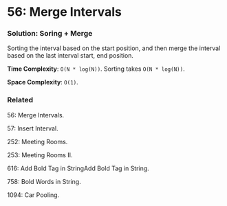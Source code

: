 # 56: Merge Intervals

### Solution: Soring + Merge
Sorting the interval based on the start position, and then merge the interval based on the last interval start, end position.

**Time Complexity**: `O(N * log(N))`. Sorting takes `O(N * log(N))`.

**Space Complexity**: `O(1)`.

### Related
56: Merge Intervals.

57: Insert Interval.

252: Meeting Rooms.

253: Meeting Rooms II.

616: Add Bold Tag in StringAdd Bold Tag in String.

758: Bold Words in String.

1094: Car Pooling.